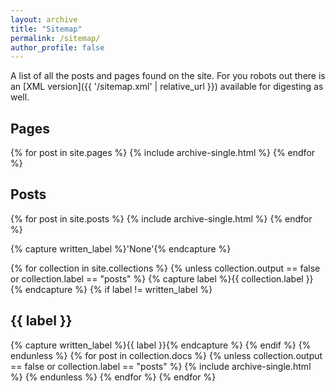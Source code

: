 ```yaml
---
layout: archive
title: "Sitemap"
permalink: /sitemap/
author_profile: false
---
```


A list of all the posts and pages found on the site. For you robots out there is an [XML version]({{ '/sitemap.xml' | relative_url  }}) available for digesting as well.

<h2>Pages</h2>
{% for post in site.pages %}
  {% include archive-single.html %}
{% endfor %}

<h2>Posts</h2>
{% for post in site.posts %}
   {% include archive-single.html %}
{% endfor %}

{% capture written_label %}'None'{% endcapture %}

{% for collection in site.collections %}
{% unless collection.output == false or collection.label == "posts" %}
   {% capture label %}{{ collection.label  }}{% endcapture %}
   {% if label != written_label %}
   <h2>{{ label  }}</h2>
   {% capture written_label %}{{ label  }}{% endcapture %}
   {% endif %}
{% endunless %}
{% for post in collection.docs %}
   {% unless collection.output == false or collection.label == "posts" %}
   {% include archive-single.html %}
   {% endunless %}
{% endfor %}
{% endfor %}
